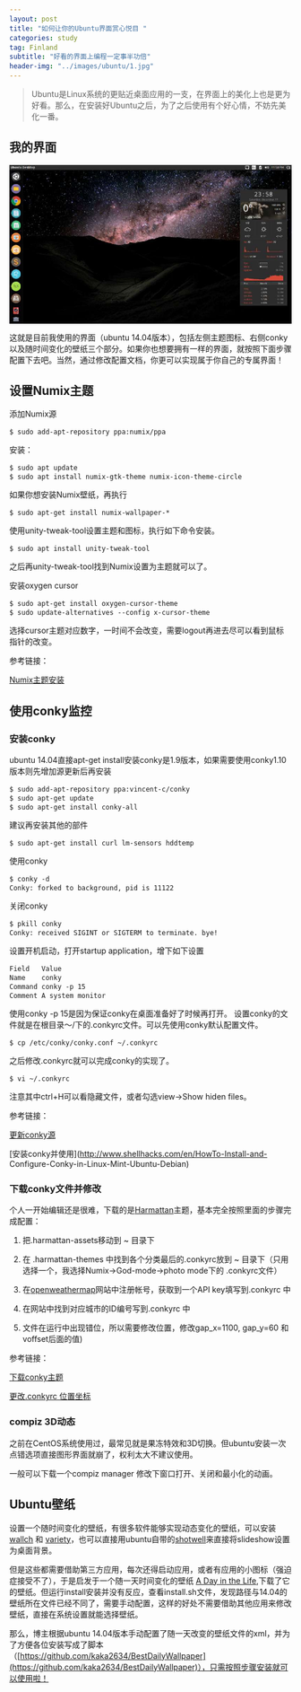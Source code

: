 ```yaml
---
layout: post
title: "如何让你的Ubuntu界面赏心悦目 "
categories: study
tag: Finland 
subtitle: "好看的界面上编程一定事半功倍"
header-img: "../images/ubuntu/1.jpg"
---
```




>Ubuntu是Linux系统的更贴近桌面应用的一支，在界面上的美化上也是更为好看。那么，在安装好Ubuntu之后，为了之后使用有个好心情，不妨先美化一番。

## 我的界面

<center><p><img src="../images/ubuntu/ubuntu1.jpg" align="center"></p></center>

这就是目前我使用的界面（ubuntu 14.04版本），包括左侧主题图标、右侧conky以及随时间变化的壁纸三个部分。如果你也想要拥有一样的界面，就按照下面步骤配置下去吧。当然，通过修改配置文档，你更可以实现属于你自己的专属界面！

## 设置Numix主题
添加Numix源

```
$ sudo add-apt-repository ppa:numix/ppa
```

安装：

```
$ sudo apt update
$ sudo apt install numix-gtk-theme numix-icon-theme-circle
```

如果你想安装Numix壁纸，再执行

```
$ sudo apt-get install numix-wallpaper-*
```

使用unity-tweak-tool设置主题和图标，执行如下命令安装。

```
$ sudo apt install unity-tweak-tool
```

之后再unity-tweak-tool找到Numix设置为主题就可以了。

安装oxygen cursor

```
$ sudo apt-get install oxygen-cursor-theme
$ sudo update-alternatives --config x-cursor-theme
```

选择cursor主题对应数字，一时间不会改变，需要logout再进去尽可以看到鼠标指针的改变。

参考链接：

[Numix主题安装](http://blog.topspeedsnail.com/archives/5886)

## 使用conky监控
### 安装conky
ubuntu 14.04直接apt-get install安装conky是1.9版本，如果需要使用conky1.10版本则先增加源更新后再安装

```
$ sudo add-apt-repository ppa:vincent-c/conky
$ sudo apt-get update
$ sudo apt-get install conky-all
```

建议再安装其他的部件

```
$ sudo apt-get install curl lm-sensors hddtemp
```

使用conky

```
$ conky -d
Conky: forked to background, pid is 11122
```

关闭conky

```
$ pkill conky
Conky: received SIGINT or SIGTERM to terminate. bye!
```

设置开机启动，打开startup application，增下如下设置

```
Field	Value
Name	conky
Command	conky -p 15
Comment	A system monitor
```

使用conky -p 15是因为保证conky在桌面准备好了时候再打开。
设置conky的文件就是在根目录～/下的.conkyrc文件。可以先使用conky默认配置文件。

```
$ cp /etc/conky/conky.conf ~/.conkyrc
```

之后修改.conkyrc就可以完成conky的实现了。

```
$ vi ~/.conkyrc
```

注意其中ctrl+H可以看隐藏文件，或者勾选view->Show hiden files。

参考链接：

[更新conky源](https://launchpad.net/~vincent-c/+archive/ubuntu/conky)

[安装conky并使用](http://www.shellhacks.com/en/HowTo-Install-and-
Configure-Conky-in-Linux-Mint-Ubuntu-Debian)

### 下载conky文件并修改
个人一开始编辑还是很难，下载的是[Harmattan](https://github.com/zagortenay333/Harmattan)主题，基本完全按照里面的步骤完成配置：

1. 把.harmattan-assets移动到 ~ 目录下

2. 在 .harmattan-themes 中找到各个分类最后的.conkyrc放到 ~ 目录下（只用选择一个，我选择Numix->God-mode->photo mode下的 .conkyrc文件）

3. 在[openweathermap](http://openweathermap.org/)网站中注册帐号，获取到一个API key填写到.conkyrc 中

4. 在网站中找到对应城市的ID编号写到.conkyrc 中

5. 文件在运行中出现错位，所以需要修改位置，修改gap_x=1100, gap_y=60 和voffset后面的值)

参考链接：

[下载conky主题](https://github.com/zagortenay333/Harmattan)

[更改.conkyrc 位置坐标](http://m.blog.csdn.net/article/details?id=52040186)

###  compiz 3D动态
之前在CentOS系统使用过，最常见就是果冻特效和3D切换。但ubuntu安装一次点错选项直接图形界面就崩了，权利太大不建议使用。

一般可以下载一个compiz manager 修改下窗口打开、关闭和最小化的动画。

## Ubuntu壁纸
设置一个随时间变化的壁纸，有很多软件能够实现动态变化的壁纸，可以安装[wallch](http://www.omgubuntu.co.uk/2016/12/8-bit-day-wallpaper-changes-day) 和 [variety](http://ubuntuhandbook.org/index.php/2016/01/install-variety-wallpaper-changer-in-ubuntu-16-04/)，也可以直接用ubuntu自带的[shotwell](http://askubuntu.com/questions/134/how-do-i-create-a-desktop-wallpaper-slideshow)来直接将slideshow设置为桌面背景。

但是这些都需要借助第三方应用，每次还得启动应用，或者有应用的小图标（强迫症接受不了），于是启发于一个随一天时间变化的壁纸 [A Day in the Life](http://barid42.deviantart.com/art/A-Day-in-the-Life-204881196),下载了它的壁纸。但运行install安装并没有反应，查看install.sh文件，发现路径与14.04的壁纸所在文件已经不同了，需要手动配置，这样的好处不需要借助其他应用来修改壁纸，直接在系统设置就能选择壁纸。

那么，博主根据ubuntu 14.04版本手动配置了随一天改变的壁纸文件的xml，并为了方便各位安装写成了脚本（[https://github.com/kaka2634/BestDailyWallpaper](https://github.com/kaka2634/BestDailyWallpaper)），只需按照步骤安装就可以使用啦！



